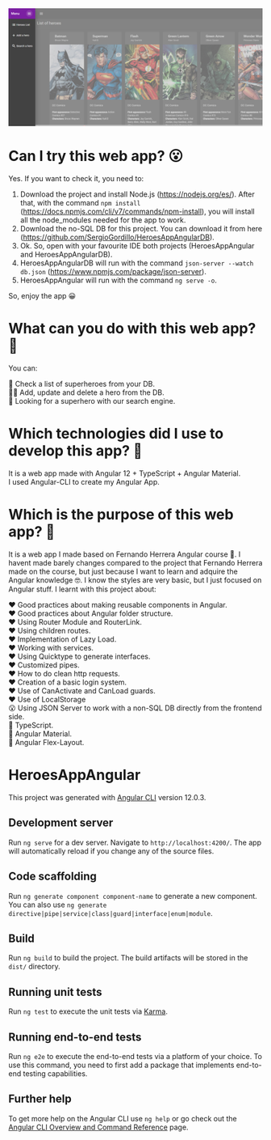 <img src="https://github.com/SergioGordillo/HeroesAppAngular/blob/main/heroesappangular.png" alt="Main Screen of Heroes App Angular"/>

# Can I try this web app? :open_mouth:

Yes. If you want to check it, you need to: <br>

1) Download the project and install Node.js (https://nodejs.org/es/). After that, with the command `npm install` (https://docs.npmjs.com/cli/v7/commands/npm-install), you will install all the node_modules needed for the app to work. <br>
2) Download the no-SQL DB for this project. You can download it from here (https://github.com/SergioGordillo/HeroesAppAngularDB). <br>
3) Ok. So, open with your favourite IDE both projects (HeroesAppAngular and HeroesAppAngularDB). <br>
4) HeroesAppAngularDB will run with the command `json-server --watch db.json` (https://www.npmjs.com/package/json-server). <br>
5) HeroesAppAngular will run with the command `ng serve -o`. <br>

So, enjoy the app :grinning:

# What can you do with this web app? :thinking:

You can: <br>

:superhero: Check a list of superheroes from your DB. <br>
:superhero_man: Add, update and delete a hero from the DB. <br>
:eyes: Looking for a superhero with our search engine. <br>


# Which technologies did I use to develop this app? :thinking:

It is a web app made with Angular 12 + TypeScript + Angular Material. <br>
I used Angular-CLI to create my Angular App. <br>

# Which is the purpose of this web app? :thinking:

It is a web app I made based on Fernando Herrera Angular course 🧐. I havent made barely changes compared to the project that Fernando Herrera made on the course, but just because I want to learn and adquire the Angular knowledge 🤓. I know the styles are very basic, but I just focused on Angular stuff. I learnt with this project about:

❤️ Good practices about making reusable components in Angular. <br>
❤️ Good practices about Angular folder structure. <br>
:heart: Using Router Module and RouterLink.<br>
:heart: Using children routes.  <br>
:heart: Implementation of Lazy Load.  <br>
:heart: Working with services. <br>
:heart: Using Quicktype to generate interfaces. <br>
:heart: Customized pipes. <br>
:heart: How to do clean http requests.<br>
:heart: Creation of a basic login system. <br>
:heart: Use of CanActivate and CanLoad guards. <br>
:heart: Use of LocalStorage <br>
:open_mouth: Using JSON Server to work with a non-SQL DB directly from the frontend side. <br>
:blue_heart: TypeScript. <br>
:art: Angular Material.  <br>
:art: Angular Flex-Layout.  <br>

# HeroesAppAngular

This project was generated with [Angular CLI](https://github.com/angular/angular-cli) version 12.0.3.

## Development server

Run `ng serve` for a dev server. Navigate to `http://localhost:4200/`. The app will automatically reload if you change any of the source files.

## Code scaffolding

Run `ng generate component component-name` to generate a new component. You can also use `ng generate directive|pipe|service|class|guard|interface|enum|module`.

## Build

Run `ng build` to build the project. The build artifacts will be stored in the `dist/` directory.

## Running unit tests

Run `ng test` to execute the unit tests via [Karma](https://karma-runner.github.io).

## Running end-to-end tests

Run `ng e2e` to execute the end-to-end tests via a platform of your choice. To use this command, you need to first add a package that implements end-to-end testing capabilities.

## Further help

To get more help on the Angular CLI use `ng help` or go check out the [Angular CLI Overview and Command Reference](https://angular.io/cli) page.
